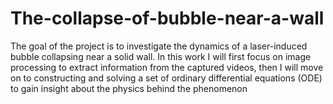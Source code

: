 # The-collapse-of-bubble-near-a-wall
The goal of the project is to investigate the dynamics of a laser-induced bubble collapsing near a solid wall. In this work I will first focus on image processing to extract information from the captured videos, then I will move on to constructing and solving a set of ordinary differential equations (ODE) to gain insight about the physics behind the phenomenon
